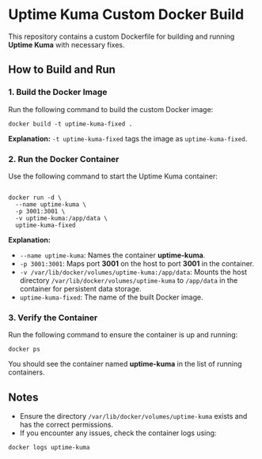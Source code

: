 # Uptime Kuma Custom Docker Build

<p>This repository contains a custom Dockerfile for building and running <strong>Uptime Kuma</strong> with necessary fixes.</p>

<h2>How to Build and Run</h2>

<h3>1. Build the Docker Image</h3>
<p>Run the following command to build the custom Docker image:</p>
<pre><code>docker build -t uptime-kuma-fixed .</code></pre>
<p><strong>Explanation:</strong> <code>-t uptime-kuma-fixed</code> tags the image as <code>uptime-kuma-fixed</code>.</p>

<h3>2. Run the Docker Container</h3>
<p>Use the following command to start the Uptime Kuma container:</p>
<pre><code>
docker run -d \
  --name uptime-kuma \
  -p 3001:3001 \
  -v uptime-kuma:/app/data \
  uptime-kuma-fixed
</code></pre>

<p><strong>Explanation:</strong></p>
<ul>
    <li><code>--name uptime-kuma</code>: Names the container <strong>uptime-kuma</strong>.</li>
    <li><code>-p 3001:3001</code>: Maps port <strong>3001</strong> on the host to port <strong>3001</strong> in the container.</li>
    <li><code>-v /var/lib/docker/volumes/uptime-kuma:/app/data</code>: Mounts the host directory <code>/var/lib/docker/volumes/uptime-kuma</code> to <code>/app/data</code> in the container for persistent data storage.</li>
    <li><code>uptime-kuma-fixed</code>: The name of the built Docker image.</li>
</ul>

<h3>3. Verify the Container</h3>
<p>Run the following command to ensure the container is up and running:</p>
<pre><code>docker ps</code></pre>
<p>You should see the container named <strong>uptime-kuma</strong> in the list of running containers.</p>

<h2>Notes</h2>
<ul>
    <li>Ensure the directory <code>/var/lib/docker/volumes/uptime-kuma</code> exists and has the correct permissions.</li>
    <li>If you encounter any issues, check the container logs using:</li>
</ul>
<pre><code>docker logs uptime-kuma</code></pre>
